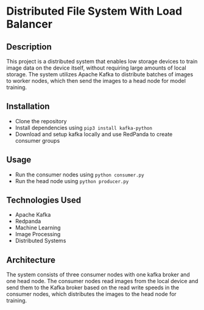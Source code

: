 # Distributed File System With Load Balancer

## Description
This project is a distributed system that enables low storage devices to train image data on the device itself, without requiring large amounts of local storage. The system utilizes Apache Kafka to distribute batches of images to worker nodes, which then send the images to a head node for model training.

## Installation
- Clone the repository
- Install dependencies using `pip3 install kafka-python`
- Download and setup kafka locally and use RedPanda to create consumer groups

## Usage
- Run the consumer nodes using `python consumer.py`
- Run the head node using `python producer.py`

## Technologies Used
- Apache Kafka
- Redpanda
- Machine Learning
- Image Processing
- Distributed Systems

## Architecture
The system consists of three consumer nodes with one kafka broker and one head node. The consumer nodes read images from the local device and send them to the Kafka broker based on the read write speeds in the consumer nodes, which distributes the images to the head node for training.
